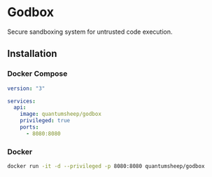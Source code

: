 # Godbox
Secure sandboxing system for untrusted code execution.

## Installation
### Docker Compose
```yml
version: "3"

services:
  api:
    image: quantumsheep/godbox
    privileged: true
    ports:
      - 8080:8080
```

### Docker
```sh
docker run -it -d --privileged -p 8080:8080 quantumsheep/godbox
```
